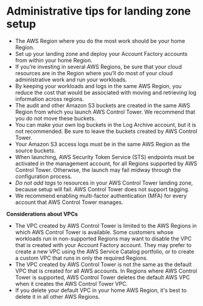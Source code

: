 # Administrative tips for landing zone setup<a name="tips-for-admin-setup"></a>
+ The AWS Region where you do the most work should be your home Region\.
+ Set up your landing zone and deploy your Account Factory accounts from within your home Region\.
+ If you’re investing in several AWS Regions, be sure that your cloud resources are in the Region where you’ll do most of your cloud administrative work and run your workloads\.
+ By keeping your workloads and logs in the same AWS Region, you reduce the cost that would be associated with moving and retrieving log information across regions\.
+ The audit and other Amazon S3 buckets are created in the same AWS Region from which you launch AWS Control Tower\. We recommend that you do not move these buckets\.
+ You can make your own log buckets in the Log Archive account, but it is not recommended\. Be sure to leave the buckets created by AWS Control Tower\.
+ Your Amazon S3 access logs must be in the same AWS Region as the source buckets\. 
+ When launching, AWS Security Token Service \(STS\) endpoints must be activated in the management account, for all Regions supported by AWS Control Tower\. Otherwise, the launch may fail midway through the configuration process\.
+ *Do not add tags* to resources in your AWS Control Tower landing zone, because setup will fail\. AWS Control Tower does not support tagging\.
+ We recommend enabling multi\-factor authentication \(MFA\) for every account that AWS Control Tower manages\.

**Considerations about VPCs**
+ The VPC created by AWS Control Tower is limited to the AWS Regions in which AWS Control Tower is available\. Some customers whose workloads run in non\-supported Regions may want to disable the VPC that is created with your Account Factory account\. They may prefer to create a new VPC using the AWS Service Catalog portfolio, or to create a custom VPC that runs in only the required Regions\.
+ The VPC created by AWS Control Tower is not the same as the default VPC that is created for all AWS accounts\. In Regions where AWS Control Tower is supported, AWS Control Tower deletes the default AWS VPC when it creates the AWS Control Tower VPC\.
+  If you delete your default VPC in your home AWS Region, it's best to delete it in all other AWS Regions\. 
